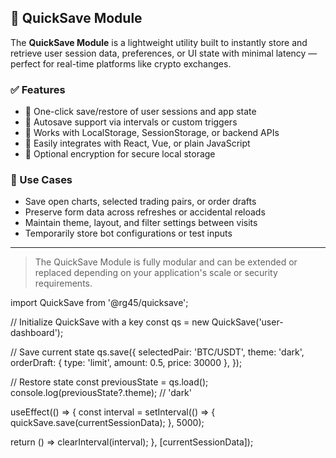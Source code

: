 ## 💾 QuickSave Module

The **QuickSave Module** is a lightweight utility built to instantly store and retrieve user session data, preferences, or UI state with minimal latency — perfect for real-time platforms like crypto exchanges.

### ✅ Features

- 🔹 One-click save/restore of user sessions and app state  
- 🔹 Autosave support via intervals or custom triggers  
- 🔹 Works with LocalStorage, SessionStorage, or backend APIs  
- 🔹 Easily integrates with React, Vue, or plain JavaScript  
- 🔹 Optional encryption for secure local storage

### 🔧 Use Cases

- Save open charts, selected trading pairs, or order drafts  
- Preserve form data across refreshes or accidental reloads  
- Maintain theme, layout, and filter settings between visits  
- Temporarily store bot configurations or test inputs

---

> The QuickSave Module is fully modular and can be extended or replaced depending on your application's scale or security requirements.

<script src="quicksave.min.js"></script>

import QuickSave from '@rg45/quicksave';

// Initialize QuickSave with a key
const qs = new QuickSave('user-dashboard');

// Save current state
qs.save({
  selectedPair: 'BTC/USDT',
  theme: 'dark',
  orderDraft: { type: 'limit', amount: 0.5, price: 30000 },
});

// Restore state
const previousState = qs.load();
console.log(previousState?.theme); // 'dark'

useEffect(() => {
  const interval = setInterval(() => {
    quickSave.save(currentSessionData);
  }, 5000);

  return () => clearInterval(interval);
}, [currentSessionData]);
